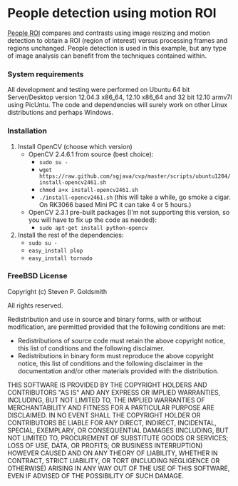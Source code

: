 # People detection using motion ROI

[People ROI](https://github.com/sgjava/peopleroi/wiki) compares and contrasts
using image resizing and motion detection to obtain a ROI (region of interest)
versus processing frames and regions unchanged. People detection is used in
this example, but any type of image analysis can benefit from the techniques
contained within.

### System requirements

All development and testing were performed on Ubuntu 64 bit Server/Desktop version
12.04.3 x86_64, 12.10 x86_64 and 32 bit 12.10 armv7l using PicUntu. The code and
dependencies will surely work on other Linux distributions and perhaps Windows.

### Installation

1. Install OpenCV (choose which version)
    * OpenCV 2.4.6.1 from source (best choice):
        * `sudo su -`
        * `wget https://raw.github.com/sgjava/cvp/master/scripts/ubuntu1204/install-opencv2461.sh`
        * `chmod a+x install-opencv2461.sh`
        * `./install-opencv2461.sh` (this will take a while, go smoke a cigar. On RK3066 based Mini PC it can take 4 or 5 hours.)
    * OpenCV 2.3.1 pre-built packages (I'm not supporting this version, so you will have to fix up the code as needed):
        * `sudo apt-get install python-opencv`
2. Install the rest of the dependencies:
    * `sudo su -`
    * `easy_install plop`
    * `easy_install tornado`

### FreeBSD License

Copyright (c) Steven P. Goldsmith

All rights reserved.

Redistribution and use in source and binary forms, with or without modification, are permitted provided that the following conditions are met:
* Redistributions of source code must retain the above copyright notice, this list of conditions and the following disclaimer.
* Redistributions in binary form must reproduce the above copyright notice, this list of conditions and the following disclaimer in the documentation and/or other materials provided with the distribution.

THIS SOFTWARE IS PROVIDED BY THE COPYRIGHT HOLDERS AND CONTRIBUTORS "AS IS" AND ANY EXPRESS OR IMPLIED WARRANTIES, INCLUDING, BUT NOT LIMITED TO, THE IMPLIED WARRANTIES OF MERCHANTABILITY AND FITNESS FOR A PARTICULAR PURPOSE ARE DISCLAIMED. IN NO EVENT SHALL THE COPYRIGHT HOLDER OR CONTRIBUTORS BE LIABLE FOR ANY DIRECT, INDIRECT, INCIDENTAL, SPECIAL, EXEMPLARY, OR CONSEQUENTIAL DAMAGES (INCLUDING, BUT NOT LIMITED TO, PROCUREMENT OF SUBSTITUTE GOODS OR SERVICES; LOSS OF USE, DATA, OR PROFITS; OR BUSINESS INTERRUPTION) HOWEVER CAUSED AND ON ANY THEORY OF LIABILITY, WHETHER IN CONTRACT, STRICT LIABILITY, OR TORT (INCLUDING NEGLIGENCE OR OTHERWISE) ARISING IN ANY WAY OUT OF THE USE OF THIS SOFTWARE, EVEN IF ADVISED OF THE POSSIBILITY OF SUCH DAMAGE.
